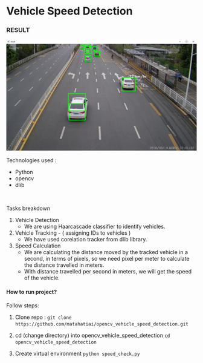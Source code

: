 # Vehicle Speed Detection
### RESULT

<img src="https://raw.githubusercontent.com/matahatiai/opencv_vehicle_speed_detection/master/example.png" width="600">

Technologies used :
- Python
- opencv
- dlib
<br>

Tasks breakdown
1. Vehicle Detection
    - We are using Haarcascade classifier to identify vehicles.
2. Vehicle Tracking - ( assigning IDs to vehicles )
    - We have used corelation tracker from dlib library.
3. Speed Calculation
    - We are calculating the distance moved by the tracked vehicle 
		  in a second, in terms of pixels, so we need pixel per meter
		  to calculate the distance travelled in meters.
	- With distance travelled per second in meters, we will get the 
		  speed of the vehicle.

#### How to run project? 

Follow steps:

1. Clone repo :
`git clone https://github.com/matahatiai/opencv_vehicle_speed_detection.git`

2. cd (change directory) into opencv_vehicle_speed_detection
`cd opencv_vehicle_speed_detection`

3. Create virtual environment
`python speed_check.py`


